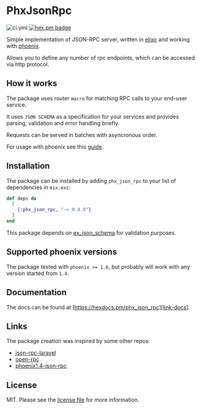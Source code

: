 # PhxJsonRpc

![ci.yml][link-ci]
[![hex.pm badge][link-shield]][link-hex]

Simple implementation of JSON-RPC server, written in [elixir][link-elixir] and working with [phoenix][link-phoenix].

Allows you to define any number of rpc endpoints, which can be accessed via http protocol.

## How it works

The package uses router `macro` for matching RPC calls to your end-user service.

It uses `JSON SCHEMA` as a specification for your services and provides parsing, validation and error handling briefly.

Requests can be served in batches with asyncronous order.

For usage with phoenix see this [guide][link-guide].

## Installation

The package can be installed
by adding `phx_json_rpc` to your list of dependencies in `mix.exs`:

```elixir
def deps do
  [
    {:phx_json_rpc, "~> 0.4.0"}
  ]
end
```

This package depends on [ex_json_schema](https://github.com/jonasschmidt/ex_json_schema) for validation purposes.

## Supported phoenix versions

The package tested with `phoenix >= 1.6`, but probably will work with any version started from `1.4`.

## Documentation

The docs can be found at [https://hexdocs.pm/phx_json_rpc][link-docs].

## Links

The package creation was inspired by some other repos:

- [json-rpc-laravel](https://github.com/avto-dev/json-rpc-laravel)
- [open-rpc](https://github.com/open-rpc/)
- [phoenix1.4-json-rpc](https://github.com/vruizext/phoenix1.4-json-rpc)

## License

MIT. Please see the [license file](LICENSE.md) for more information.

[link-ci]: https://github.com/shirokovnv/phx_json_rpc/actions/workflows/ci.yml/badge.svg
[link-elixir]: https://elixir-lang.org/
[link-phoenix]: https://www.phoenixframework.org/
[link-guide]: https://hexdocs.pm/phx_json_rpc/PhxJsonRpc.html
[link-docs]: https://hexdocs.pm/phx_json_rpc
[link-shield]: https://img.shields.io/hexpm/v/phx_json_rpc
[link-hex]: https://hex.pm/packages/phx_json_rpc